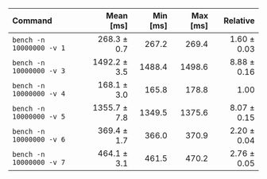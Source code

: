 | Command | Mean [ms] | Min [ms] | Max [ms] | Relative |
|:---|---:|---:|---:|---:|
| `bench -n 10000000 -v 1` | 268.3 ± 0.7 | 267.2 | 269.4 | 1.60 ± 0.03 |
| `bench -n 10000000 -v 3` | 1492.2 ± 3.5 | 1488.4 | 1498.6 | 8.88 ± 0.16 |
| `bench -n 10000000 -v 4` | 168.1 ± 3.0 | 165.8 | 178.8 | 1.00 |
| `bench -n 10000000 -v 5` | 1355.7 ± 7.8 | 1349.5 | 1375.6 | 8.07 ± 0.15 |
| `bench -n 10000000 -v 6` | 369.4 ± 1.7 | 366.0 | 370.9 | 2.20 ± 0.04 |
| `bench -n 10000000 -v 7` | 464.1 ± 3.1 | 461.5 | 470.2 | 2.76 ± 0.05 |
